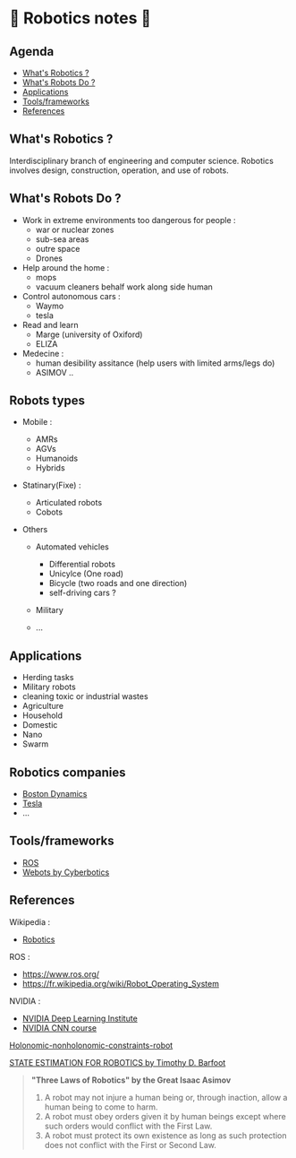 # :robot: Robotics notes :robot:

## Agenda
- [What's Robotics ?](#whats-robotics-)
- [What's Robots Do ?](#whats-robots-do-)
- [Applications](#applications)
- [Tools/frameworks](#toolsframeworks)
- [References](#references)

## What's Robotics ?

Interdisciplinary branch of engineering and computer science. Robotics involves design, construction, operation, and use of robots.

## What's Robots Do ?

- Work in extreme environments too dangerous for people : 
	- war or nuclear zones
	- sub-sea areas
	- outre space
	- Drones
- Help around the home : 
	- mops
	- vacuum cleaners
	behalf work along side human 
- Control autonomous cars : 
	- Waymo
	- tesla
- Read and learn
	- Marge (university of Oxiford)
	- ELIZA
- Medecine : 
	- human desibility assitance (help users with limited arms/legs do)
	- ASIMOV
	..

## Robots types
- Mobile : 
  - AMRs  
  - AGVs
  - Humanoids
  - Hybrids

- Statinary(Fixe) : 
  - Articulated robots
  - Cobots
- Others
  - Automated vehicles
    - Differential robots
    - Unicylce (One road)
    - Bicycle (two roads and one direction)
    - self-driving cars ?	

  - Military 
  - ...
  
## Applications
- Herding tasks
- Military robots
- cleaning toxic or industrial wastes
- Agriculture
- Household
- Domestic
- Nano
- Swarm

## Robotics companies
- [Boston Dynamics](https://www.bostondynamics.com/)
- [Tesla](tesla.com/AI)
- ...



## Tools/frameworks

- [ROS](https://www.ros.org/)
- [Webots by Cyberbotics](https://cyberbotics.com/)

## References 

Wikipedia :  
- [Robotics](https://en.wikipedia.org/wiki/Robotics)

ROS : 

- https://www.ros.org/
- https://fr.wikipedia.org/wiki/Robot_Operating_System

NVIDIA : 
- [NVIDIA Deep Learning Institute](https://www.nvidia.com/en-us/training/)
- [NVIDIA CNN course](https://developer.nvidia.com/discover/convolutional-neural-network)

[Holonomic-nonholonomic-constraints-robot](https://www.mecharithm.com/holonomic-nonholonomic-constraints-robots/)

[STATE ESTIMATION FOR ROBOTICS by Timothy D. Barfoot](https://github.com/afondiel/Self-Driving-Cars-Specialization-Coursera/blob/31b9199a9fb46fac5dc1c68af0702ae8e1cd233c/Course2-State-Estimation-and-Localization-for-Self-Driving-Cars/resources/w3/doc/STATE-ESTIMATION-FOR-ROBOTICS-Timothy-D.-Barfoot.pdf)



>**"Three Laws of Robotics" by the Great Isaac Asimov**
>1. A robot may not injure a human being or, through inaction, allow a human being to come to harm.
>2. A robot must obey orders given it by human beings except where such orders would conflict with the First Law.
>3. A robot must protect its own existence as long as such protection does not conflict with the First or Second Law.